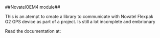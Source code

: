 ##NovatelOEM4 module##

This is an atempt to create a library to communicate with Novatel Flexpak G2 GPS device as part of a project.
Is still a lot incomplete and embrionary

Read the documentation at: 
